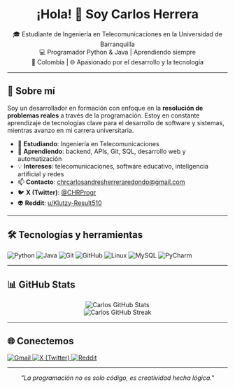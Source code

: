 <h1 align="center">¡Hola! 👋 Soy Carlos Herrera</h1>

<p align="center">
  🎓 Estudiante de Ingeniería en Telecomunicaciones en la Universidad de Barranquilla <br>
  💻 Programador Python & Java | Aprendiendo siempre <br>
  📍 Colombia | 🌐 Apasionado por el desarrollo y la tecnología
</p>

---

## 🚀 Sobre mí

Soy un desarrollador en formación con enfoque en la **resolución de problemas reales** a través de la programación. Estoy en constante aprendizaje de tecnologías clave para el desarrollo de software y sistemas, mientras avanzo en mi carrera universitaria.

- 🔭 **Estudiando**: Ingeniería en Telecomunicaciones  
- 🌱 **Aprendiendo**: backend, APIs, Git, SQL, desarrollo web y automatización  
- 💡 **Intereses**: telecomunicaciones, software educativo, inteligencia artificial y redes  
- 📫 **Contacto**: chrcarlosandresherreraredondo@gmail.com  
- 🐦 **X (Twitter)**: [@CHRProgr](https://twitter.com/CHRProgr)  
- 👽 **Reddit**: [u/Klutzy-Result510](https://www.reddit.com/user/Klutzy-Result510/)

---

## 🛠️ Tecnologías y herramientas

![Python](https://img.shields.io/badge/Python-3776AB?style=for-the-badge&logo=python&logoColor=white)
![Java](https://img.shields.io/badge/Java-ED8B00?style=for-the-badge&logo=java&logoColor=white)
![Git](https://img.shields.io/badge/Git-F05032?style=for-the-badge&logo=git&logoColor=white)
![GitHub](https://img.shields.io/badge/GitHub-181717?style=for-the-badge&logo=github&logoColor=white)
![Linux](https://img.shields.io/badge/Linux-FCC624?style=for-the-badge&logo=linux&logoColor=black)
![MySQL](https://img.shields.io/badge/MySQL-00758F?style=for-the-badge&logo=mysql&logoColor=white)
![PyCharm](https://img.shields.io/badge/PyCharm-000000?style=for-the-badge&logo=pycharm&logoColor=white)

---

## 📊 GitHub Stats

<p align="center">
  <img src="https://github-readme-stats.vercel.app/api?username=Carlos-CHR&show_icons=true&theme=radical" alt="Carlos GitHub Stats" />
  <br>
  <img src="https://github-readme-streak-stats.herokuapp.com?user=Carlos-CHR&theme=radical" alt="Carlos GitHub Streak" />
</p>

---

## 🌐 Conectemos

<a href="mailto:chrcarlosandresherreraredondo@gmail.com">
  <img src="https://img.shields.io/badge/Email-D14836?style=for-the-badge&logo=gmail&logoColor=white" alt="Gmail">
</a>
<a href="https://twitter.com/CHRProgr">
  <img src="https://img.shields.io/badge/X-1DA1F2?style=for-the-badge&logo=twitter&logoColor=white" alt="X (Twitter)">
</a>
<a href="https://www.reddit.com/user/Klutzy-Result510/">
  <img src="https://img.shields.io/badge/Reddit-FF4500?style=for-the-badge&logo=reddit&logoColor=white" alt="Reddit">
</a>

---

<p align="center">
  <i>"La programación no es solo código, es creatividad hecha lógica."</i>
</p>

